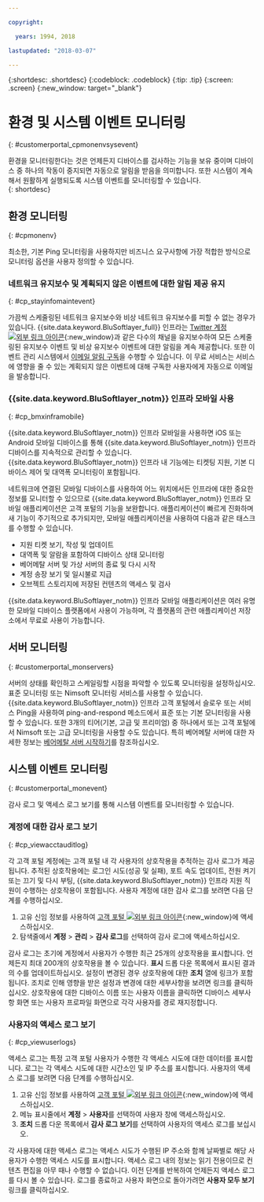 ```yaml
---

copyright:

  years: 1994, 2018

lastupdated: "2018-03-07"

---
```


{:shortdesc: .shortdesc}
{:codeblock: .codeblock}
{:tip: .tip}
{:screen: .screen}
{:new_window: target="_blank"}


# 환경 및 시스템 이벤트 모니터링
{: #customerportal_cpmonenvsysevent}

환경을 모니터링한다는 것은 언제든지 디바이스를 검사하는 기능을 보유 중이며 디바이스 중 하나의 작동이 중지되면 자동으로 알림을 받음을 의미합니다. 또한 시스템이 계속해서 원활하게 실행되도록 시스템 이벤트를 모니터링할 수 있습니다.  
{: shortdesc}

## 환경 모니터링
{: #cpmonenv}

최소한, 기본 Ping 모니터링을 사용하지만 비즈니스 요구사항에 가장 적합한 방식으로 모니터링 옵션을 사용자 정의할 수 있습니다.

### 네트워크 유지보수 및 계획되지 않은 이벤트에 대한 알림 제공 유지
{: #cp_stayinfomaintevent}

가끔씩 스케줄링된 네트워크 유지보수와 비상 네트워크 유지보수를 피할 수 없는 경우가 있습니다. {{site.data.keyword.BluSoftlayer_full}} 인프라는 [Twitter 계정 ![외부 링크 아이콘](../icons/launch-glyph.svg)](https://twitter.com/softlayernotify){:new_window}과
같은 다수의 채널을 유지보수하여 모든 스케줄링된 유지보수 이벤트 및 비상 유지보수 이벤트에 대한 알림을 계속 제공합니다. 또한 이벤트 관리 시스템에서 [이메일 알림 구독](/docs/customer-portal/cpsub2not.html)을 수행할 수 있습니다. 이 무료 서비스는 서비스에 영향을 줄 수 있는 계획되지 않은 이벤트에 대해 구독한 사용자에게 자동으로 이메일을 발송합니다.

### {{site.data.keyword.BluSoftlayer_notm}} 인프라 모바일 사용
{: #cp_bmxinframobile}

{{site.data.keyword.BluSoftlayer_notm}} 인프라 모바일을 사용하면 iOS 또는 Android 모바일 디바이스를 통해 {{site.data.keyword.BluSoftlayer_notm}} 인프라 디바이스를 지속적으로 관리할 수 있습니다. {{site.data.keyword.BluSoftlayer_notm}} 인프라 내 기능에는 티켓팅 지원, 기본 디바이스 제어 및 대역폭 모니터링이 포함됩니다.

네트워크에 연결된 모바일 디바이스를 사용하여 어느 위치에서든 인프라에 대한 중요한 정보를 모니터할 수 있으므로 {{site.data.keyword.BluSoftlayer_notm}} 인프라 모바일 애플리케이션은 고객 포털의 기능을 보완합니다. 애플리케이션이 빠르게 진화하며 새 기능이 주기적으로 추가되지만, 모바일 애플리케이션을 사용하여 다음과 같은 태스크를 수행할 수 있습니다.
  * 지원 티켓 보기, 작성 및 업데이트
  * 대역폭 및 알람을 포함하여 디바이스 상태 모니터링
  * 베어메탈 서버 및 가상 서버의 종료 및 다시 시작
  * 계정 송장 보기 및 일시불로 지급
  * 오브젝트 스토리지에 저장된 컨텐츠의 액세스 및 검사

{{site.data.keyword.BluSoftlayer_notm}} 인프라 모바일 애플리케이션은 여러 유명한 모바일 디바이스 플랫폼에서 사용이 가능하며, 각 플랫폼의 관련 애플리케이션 저장소에서 무료로 사용이 가능합니다.

## 서버 모니터링
{: #customerportal_monservers}

서버의 상태를 확인하고 스케일링할 시점을 파악할 수 있도록 모니터링을 설정하십시오. 표준 모니터링 또는 Nimsoft 모니터링 서비스를 사용할 수 있습니다. {{site.data.keyword.BluSoftlayer_notm}} 인프라 고객 포털에서 슬로우 또는 서비스 Ping을 사용하여 ping-and-respond 메소드에서 표준 또는 기본 모니터링을 사용할 수 있습니다. 또한 3개의 티어(기본, 고급 및 프리미엄) 중 하나에서 또는 고객 포털에서 Nimsoft 또는 고급 모니터링을 사용할 수도 있습니다. 특히 베어메탈 서버에 대한 자세한 정보는 [베어메탈 서버 시작하기](/docs/bare-metal/about.html)를 참조하십시오. 

## 시스템 이벤트 모니터링
{: #customerportal_monevent}

감사 로그 및 액세스 로그 보기를 통해 시스템 이벤트를 모니터링할 수 있습니다.

### 계정에 대한 감사 로그 보기
{: #cp_viewacctauditlog}

각 고객 포털 계정에는 고객 포털 내 각 사용자의 상호작용을 추적하는 감사 로그가 제공됩니다. 추적된 상호작용에는 로그인 시도(성공 및 실패), 포트 속도 업데이트,
전원 켜기 또는 끄기 및 다시 부팅, {{site.data.keyword.BluSoftlayer_notm}} 인프라 지원 직원이 수행하는 상호작용이 포함됩니다. 사용자 계정에 대한 감사 로그를 보려면 다음 단계를 수행하십시오.

1. 고유 신임 정보를 사용하여 [고객 포털 ![외부 링크 아이콘](../icons/launch-glyph.svg)](https://control.softlayer.com/){:new_window}에 액세스하십시오.
2. 탐색줄에서 **계정** > **관리** > **감사 로그**를 선택하여 감사 로그에 액세스하십시오.

감사 로그는 초기에 계정에서 사용자가 수행한 최근 25개의 상호작용을 표시합니다. 언제든지 최대 200개의 상호작용을 볼 수 있습니다. **표시** 드롭 다운 목록에서 표시된 결과의 수를 업데이트하십시오. 설정이 변경된 경우 상호작용에 대한
**조치** 열에 링크가 포함됩니다. 조치로 인해 영향을 받은 설정과 변경에 대한 세부사항을 보려면 링크를 클릭하십시오. 상호작용에 대한 디바이스 이름 또는 사용자 이름을 클릭하면 디바이스 세부사항 화면 또는 사용자 프로파일 화면으로 각각 사용자를 경로 재지정합니다.

### 사용자의 액세스 로그 보기
{: #cp_viewuserlogs}

액세스 로그는 특정 고객 포털 사용자가 수행한 각 액세스 시도에 대한 데이터를 표시합니다. 로그는 각 액세스 시도에 대한 시간소인 및 IP 주소를 표시합니다. 사용자의 액세스 로그를 보려면 다음 단계를 수행하십시오.

1. 고유 신임 정보를 사용하여 [고객 포털 ![외부 링크 아이콘](../icons/launch-glyph.svg)](https://control.softlayer.com/){:new_window}에 액세스하십시오.
2. 메뉴 표시줄에서 **계정** > **사용자**를 선택하여 사용자 창에 액세스하십시오.
3. **조치** 드롭 다운 목록에서 **감사 로그 보기**를 선택하여 사용자의 액세스 로그를 보십시오.

각 사용자에 대한 액세스 로그는 액세스 시도가 수행된 IP 주소와 함께 날짜별로 해당 사용자가 수행한 액세스 시도를 표시합니다. 액세스 로그 내의 정보는 읽기 전용이므로 컨텐츠 편집을 아무 때나 수행할 수 없습니다. 이전 단계를 반복하여 언제든지 액세스 로그를 다시 볼 수 있습니다. 로그를 종료하고 사용자 화면으로 돌아가려면 **사용자 모두 보기** 링크를 클릭하십시오.
